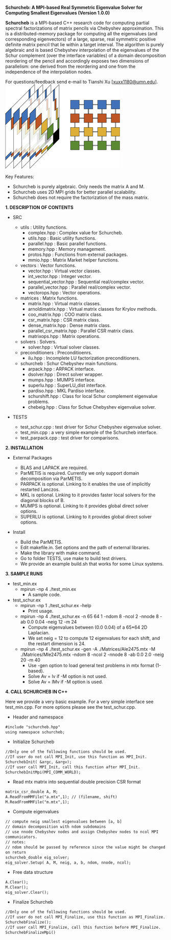 **Schurcheb: A MPI-based Real Symmetric Eigenvalue Solver for Computing Smallest Eigenvalues (Version 1.0.0)**

**Schurcheb** is a MPI-based C++ research code for computing partial spectral factorizations of matrix pencils via Chebyshev approximation.
This is a distributed-memory package for computing all the eigenvalues (and corresponding eigenvectors) of a large, sparse, real symmetric
positive definite matrix pencil that lie within a target interval.
The algorithm is purely algebraic and is based Chebyshev interpolation of the eigenvalues of the Schur
complement (over the interface variables) of a domain decomposition reordering 
of the pencil and accordingly exposes two dimensions of parallelism: one
derived from the reordering and one from the independence of the interpolation nodes.

For questions/feedback send e-mail to Tianshi Xu [xuxx1180@umn.edu]. ![Schurcheb](Schurcheb.png)

Key Features:
 - Schurcheb is purely algebraic. Only needs the matrix A and M.
 - Schurcheb uses 2D MPI grids for better parallel scalability.
 - Schurcheb does not require the factorization of the mass matrix.

**1. DESCRIPTION OF CONTENTS**

 * SRC
    - utils                             : Utility functions.
       - complex.hpp                    : Complex value for Schurcheb.
       - utils.hpp                      : Basic utility functions.
       - parallel.hpp                   : Basic parallel functions.
       - memory.hpp                     : Memory management.
       - protos.hpp                     : Functions from external packages.
       - mmio.hpp                       : Matrix Market helper functions.
    - vectors                           : Vector functions.
       - vector.hpp                     : Virtual vector classes.
       - int_vector.hpp                 : Integer vector.
       - sequential_vector.hpp          : Sequential real/complex vector.
       - parallel_vector.hpp            : Parallel real/complex vector.
       - vectorops.hpp                  : Vector operations.
    - matrices                          : Matrix functions.
       - matrix.hpp                     : Virtual matrix classes.
       - arnoldimatrix.hpp              : Virtual matrix classes for Krylov methods.
       - coo_matrix.hpp                 : COO matrix class.
       - csr_matrix.hpp                 : CSR matrix class.
       - dense_matrix.hpp               : Dense matrix class.
       - parallel_csr_matrix.hpp        : Parallel CSR matrix class.
       - matrixops.hpp                  : Matrix operations.
    - solvers                           : Solvers.
       - solver.hpp                     : Virtual solver classes.
    - preconditioners                   : Preconditioenrs.
       - ilu.hpp                        : Incomplete LU factorization preconditioners.
    - schurcheb                         : Schur Chebyshev main functions.
       - arpack.hpp                     : ARPACK interface.
       - dsolver.hpp                    : Direct solver wrapper.
       - mumps.hpp                      : MUMPS interface.
       - superlu.hpp                    : SuperLU_dist interface.
       - pardiso.hpp                    : MKL Pardiso interface.
       - schurshift.hpp                 : Class for local Schur complement eigenvalue problems.
       - chebeig.hpp                    : Class for Schue Chebyshev eigenvalue solver.

 * TESTS
    - test_schur.cpp                    : test driver for Schur Chebyshev eigenvalue solver.
    - test_min.cpp                      : a very simple example of the Schurcheb interface.
    - test_parpack.cpp                  : test driver for comparisons.


**2. INSTALLATION**

 * External Packages
    - BLAS and LAPACK are required.
    - ParMETIS is required. Currently we only support domain decomposition via ParMETIS.
    - PARPACK is optional. Linking to it enables the use of implicitly restarted Lanczos.
    - MKL is optional. Linking to it provides faster local solvers for the diagonal blocks of B.
    - MUMPS is optional. Linking to it provides global direct solver options.
    - SUPERLU is optional. Linking to it provides global direct solver options.

 * Install
    - Build the ParMETIS.
    - Edit makefile.in. Set options and the path of external libraries.
    - Make the library with make command.
    - Go to folder TESTS, use make to build test drivers.
    - We provide an example build.sh that works for some Linux systems.

**3. SAMPLE RUNS**
 * test_min.ex
    - mpirun -np 4 ./test_min.ex
       - A sample code.
 * test_schur.ex
    - mpirun -np 1 ./test_schur.ex -help
       - Print usage.
    - mpirun -np 4 ./test_schur.ex -n 65 64 1 -ndom 8 -ncol 2 -nnode 8 -ab 0.0 0.04 -neig 12 -m 24
       - Compute eigenvalues between (0.0 0.04) of a 65*64 2D Laplacian. 
       - We set neig = 12 to compute 12 eigenvalues for each shift, and the restart dimension is 24.
    - mpirun -np 4 ./test_schur.ex -gen -A ./Matrices/Ale2475.mtx -M ./Matrices/Mle2475.mtx -ndom 8 -ncol 2 -nnode 8 -ab 0.0 2.0 -neig 20 -m 40
       - Use -gen option to load general test problems in mtx format (1-based).
       - Solve Av = lv if -M option is not used.
       - Solve Av = lMv if -M option is used.

**4. CALL SCHURCHEB IN C++**

Here we provide a very basic example.
For a very simple interface see test_min.cpp.
For more options please see the test_schur.cpp.

 - Header and namespace 
```
#include "schurcheb.hpp"
using namespace schurcheb;
```

 - Initialize Schurcheb
```
//Only one of the following functions should be used.
//If user do not call MPI_Init, use this function as MPI_Init.
SchurchebInit( &argc, &argv);
//If user call MPI_Init, call this function after MPI_Init.
SchurchebInitMpi(MPI_COMM_WORLD);
```

 - Read mtx matrix into sequential double precision CSR format
```
matrix_csr_double A, M;
A.ReadFromMMFile("a.mtx",1); // (filename, shift)
M.ReadFromMMFile("m.mtx",1);
```

 - Compute eigenvalues
```
// compute neig smallest eigenvalues between [a, b]
// domain decomposition with ndom subdomains
// use nnode Chebyshev nodes and assign Chebyshev nodes to ncol MPI communicators.
// notes:
// ndom should be passed by reference since the value might be changed on return
schurcheb_double eig_solver;
eig_solver.Setup( A, M, neig, a, b, ndom, nnode, ncol);
```

 - Free data structure
```
A.Clear();
M.Clear();
eig_solver.Clear();
```

 - Finalize Schurcheb
```
//Only one of the following functions should be used.
//If user do not call MPI_Finalize, use this function as MPI_Finalize.
SchurchebFinalize();
//If user call MPI_Finalize, call this function before MPI_Finalize.
SchurchebFinalizeMpi()
```
